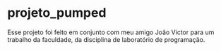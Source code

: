 # projeto_pumped
Esse projeto foi feito em conjunto com meu amigo João Victor para um trabalho da faculdade, da disciplina de laboratório de programação.
